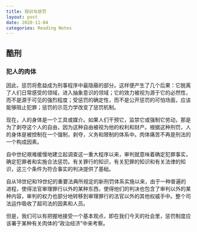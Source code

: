 ```yaml
---
title: 规训与惩罚
layout: post
date: 2020-11-04
categories: Reading Notes
---
```

## 酷刑

### 犯人的肉体

因此，惩罚将愈益成为刑事程序中最隐蔽的部分。这样便产生了几个后果：它脱离了人们日常感受的领域，进入抽象意识的领域；它的效力被视为源于它的必然性，而不是源于可见的强烈程度；受惩罚的确定性，而不是公开惩罚的可怕场面，应该能够阻止犯罪；惩罚的示范力学改变了惩罚机制。

现在，人的身体是一个工具或媒介。如果人们干预它，监禁它或强制它劳动，那是为了剥夺这个人的自由，因为这种自由被视为他的权利和财产。根据这种刑罚，人的身体是被控制在一个强制，剥夺，义务和限制的体系中。肉体痛苦不再是刑法的一个构成因素。

自中世纪艰难缓慢地建立起调查这一重大程序以来，审判就意味着确定犯罪事实，确定犯罪者和实施合法惩罚。有关罪行的知识，有关犯罪的知识和有关法律的知识，这三个条件为符合事实的判决提供了基础。

自从18世纪和19世纪的重要法典所规定的新刑罚体系实施以来，由于一种普遍的进程，使得法官审理罪行以外的某种东西，使得他们的判决也包含了审判以外的某种内容，审判的权力也部分地转移到审理罪行的法官以外的其他权威手中。整个司法运作吸收了超司法的因素和人员。

但是，我们可以有把握地接受一个基本观点，即在我们今天的社会里，惩罚制度应该署于某种有关肉体的“政治经济”中来考察。
